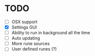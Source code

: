 # TODO


- [ ] OSX support
- [x] Settings GUI
- [ ] Ability to run in background all the time
- [ ] Auto updating
- [ ] More rune sources
- [ ] User defined runes (?)
